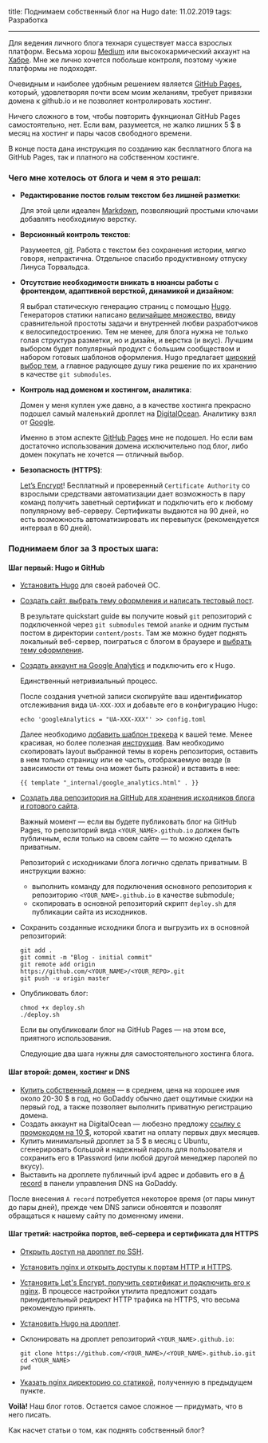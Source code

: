 title: Поднимаем собственный блог на Hugo
date: 11.02.2019
tags: Разработка

---

Для ведения личного блога технаря существует масса взрослых платформ. Весьма хорош [Medium](https://medium.com) или высококармический аккаунт на [Хабре](https://habr.com/en/). Мне же лично хочется побольше контроля, поэтому чужие платформы не подоходят.


Очевидным и наиболее удобным решением является [GitHub Pages](https://pages.github.com), который, удовлетворяя почти всем моим желаниям, требует привязки домена к github.io и не позволяет контролировать хостинг.


Ничего сложного в том, чтобы повторить фукнционал GitHub Pages самостоятельно, нет. Если вам, разумеется, не жалко лишних 5 $ в месяц на хостинг и пары часов свободного времени. 


В конце поста дана инструкция по созданию как бесплатного блога на GitHub Pages, так и платного на собственном хостинге.

### Чего мне хотелось от блога и чем я это решал:

- **Редактирование постов голым текстом без лишней разметки**:

    Для этой цели идеален [Markdown](https://ru.wikipedia.org/wiki/Markdown), позволяющий простыми ключами добавлять необходимую верстку.
- **Версионный контроль текстов**:

    Разумеется, [git](https://git-scm.com). Работа с текстом без сохранения истории, мягко говоря, непрактична. Отдельное спасибо продуктивному отпуску Линуса Торвальдса.

- **Отсутствие необходимости вникать в нюансы работы с фронтендом, адаптивной версткой, динамикой и дизайном**:

	Я выбрал статическую генерацию страниц с помощью [Hugo](https://gohugo.io). Генераторов статики написано [величайшее множество](https://www.staticgen.com), ввиду сравнительной простоты задачи и внутренней любви разработчиков к велосипедостроению. Тем не менее, для блога нужна не только голая структура разметки, но и дизайн, и верстка (и вкус). Лучшим выбором будет популярный продукт с большим сообществом и набором готовых шаблонов оформления. Hugo предлагает [широкий выбор тем](https://themes.gohugo.io), а главное радующее душу гика решение по их хранению в качестве `git submodules`.
- **Контроль над доменом и хостингом, аналитика**:

	Домен у меня куплен уже давно, а в качестве хостинга прекрасно подошел самый маленький дроплет на [DigitalOcean](https://www.digitalocean.com). Аналитику взял от [Google](https://analytics.google.com/analytics/web/). 

	Именно в этом аспекте [GitHub Pages](https://pages.github.com) мне не подошел. Но если вам достаточно использования домена исключительно под блог, либо домен покупать не хочется — отличный выбор.
- **Безопасность (HTTPS)**:

	[Let’s Encrypt](https://letsencrypt.org)! Бесплатный и проверенный `Certificate Authority` со взрослыми средствами автоматизации дает возможность в пару команд получить заветный сертификат и подключить его к любому популярному веб-серверу. Сертификаты выдаются на 90 дней, но есть возможность автоматизировать их перевыпуск (рекомендуется интервал в 60 дней).


### Поднимаем блог за 3 простых шага:

#### Шаг первый: Hugo и GitHub
- [Установить Hugo](https://gohugo.io/getting-started/installing) для своей рабочей ОС.
- [Создать сайт, выбрать тему оформления и написать тестовый пост](https://gohugo.io/getting-started/quick-start). 

	В результате quickstart guide вы получите новый `git` репозиторий с подключенной через `git submodules` темой `ananke` и одним пустым постом в директории `content/posts`. Там же можно будет поднять локальный веб-сервер, поиграться с блогом в браузере и [выбрать тему оформления](https://themes.gohugo.io).
- [Создать аккаунт на Google Analytics](https://analytics.google.com/analytics/web/) и подключить его к Hugo.

	Единственный нетривиальный процесс.

	После создания учетной записи скопируйте ваш идентификатор отслеживания вида `UA-XXX-XXX` и добавьте его в конфигурацию Hugo:
	```
	echo 'googleAnalytics = "UA-XXX-XXX"' >> config.toml
	```

	Далее необходимо [добавить шаблон трекера](https://gohugo.io/templates/internal/#use-the-google-analytics-template) к вашей теме. Менее красивая, но более полезная [инструкция](http://cloudywithachanceofdevops.com/posts/2018/05/17/setting-up-google-analytics-on-hugo/). Вам необходимо скопировать layout выбранной темы в корень репозитория, оставить в нем только страницу или ее часть, отображаемую везде (в зависимости от темы она может быть разной) и вставить в нее:
	```
	{{ template "_internal/google_analytics.html" . }}
	```

- [Создать два репозитория на GitHub для хранения исходников блога и готового сайта](https://gohugo.io/hosting-and-deployment/hosting-on-github). 

	Важный момент — если вы будете публиковать блог на GitHub Pages, то репозиторий вида `<YOUR_NAME>.github.io` должен быть публичным, если только на своем сайте — то можно сделать приватным. 

	Репозиторий с исходниками блога логично сделать приватным. В инструкции важно: 
	- выполнить команду для подключения основного репозитория к репозиторию `<YOUR_NAME>.github.io` в качестве submodule;
	- скопировать в основной репозиторий скрипт `deploy.sh` для публикации сайта из исходников.
- Сохранить созданные исходники блога и выгрузить их в основной репозиторий:

	```
	git add .
	git commit -m "Blog - initial commit"
	git remote add origin https://github.com/<YOUR_NAME>/<YOUR_REPO>.git
	git push -u origin master
	```
- Опубликовать блог:

	```
	chmod +x deploy.sh
	./deploy.sh
	```

	Если вы опубликовали блог на GitHub Pages — на этом все, приятного использования. 

	Следующие два шага нужны для самостоятельного хостинга блога.

#### Шаг второй: домен, хостинг и DNS
- [Купить собственный домен](https://ru.godaddy.com/domains/domain-name-search) — в среднем, цена на хорошее имя около 20-30 $ в год, но GoDaddy обычно дает ощутимые скидки на первый год, а также позволяет выполнить приватную регистрацию домена.
- Создать аккаунт на DigitalOcean — любезно предложу [ссылку с промокодом на 10 $](https://m.do.co/c/90cafccc437b), которой хватит на оплату первых двух месяцев.
- Купить минимальный дроплет за 5 $ в месяц с Ubuntu, сгенерировать большой и надежный пароль для пользователя и сохранить его в 1Password (или любой другой менеджер паролей по вкусу).
- Выставить на дроплете публичный ipv4 адрес и добавить его в [A record](https://ru.godaddy.com/help/add-an-a-record-19238) в панели управления DNS на GoDaddy.


После внесения `A record` потребуется некоторое время (от пары минут до пары дней), прежде чем DNS записи обновятся и позволят обращаться к нашему сайту по доменному имени.

#### Шаг третий: настройка портов, веб-сервера и сертификата для HTTPS
- [Открыть доступ на дроплет по SSH](https://www.digitalocean.com/community/tutorials/how-to-set-up-a-firewall-with-ufw-on-ubuntu-18-04).
- [Установить nginx и открыть доступы к портам HTTP и HTTPS](https://www.digitalocean.com/community/tutorials/how-to-install-nginx-on-ubuntu-18-04-quickstart).
- [Установить Let's Encrypt, получить сертификат и подключить его к nginx](https://www.digitalocean.com/community/tutorials/how-to-secure-nginx-with-let-s-encrypt-on-ubuntu-18-04). В процессе настройки утилита предложит создать принудительный редирект HTTP трафика на HTTPS, что весьма рекомендую принять.
- [Установить Hugo на дроплет](https://gohugo.io/getting-started/installing/#snap-package).
- Склонировать на дроплет репозиторий `<YOUR_NAME>.github.io`:

	```
	git clone https://github.com/<YOUR_NAME>/<YOUR_NAME>.github.io.git
	cd <YOUR_NAME>
	pwd
	```
- [Указать nginx директорию со статикой](https://docs.nginx.com/nginx/admin-guide/web-server/serving-static-content/#), полученную в предыдущем пункте.


**Voilà!** Наш блог готов. Остается самое сложное — придумать, что в него писать. 

Как насчет статьи о том, как поднять собственный блог?